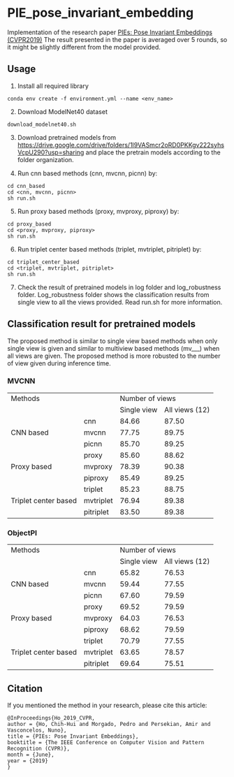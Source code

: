 # PIE_pose_invariant_embedding
Implementation of the research paper [PIEs: Pose Invariant Embeddings (CVPR2019)](http://openaccess.thecvf.com/content_CVPR_2019/papers/Ho_PIEs_Pose_Invariant_Embeddings_CVPR_2019_paper.pdf) 
The result presented in the paper is averaged over 5 rounds, so it might be slightly different from the model provided.


## Usage

1. Install all required library
```
conda env create -f environment.yml --name <env_name>
```

2. Download ModelNet40 dataset 
```
download_modelnet40.sh
```

3. Download pretrained models from https://drive.google.com/drive/folders/1l9VASmcr2oRD0PKKgv222syhsVcpU290?usp=sharing and place the pretrain models according to the folder organization. 

4. Run cnn based methods (cnn, mvcnn, picnn) by: 
```
cd cnn_based
cd <cnn, mvcnn, picnn>
sh run.sh
```

5. Run proxy based methods (proxy, mvproxy, piproxy) by: 
```
cd proxy_based
cd <proxy, mvproxy, piproxy>
sh run.sh
```

6. Run triplet center based methods (triplet, mvtriplet, pitriplet) by: 
```
cd triplet_center_based
cd <triplet, mvtriplet, pitriplet>
sh run.sh
```

7. Check the result of pretrained models in log folder and log_robustness folder. Log_robustness folder shows the classification results from single view to all the views provided. Read run.sh for more information.


## Classification result for pretrained models
The proposed method is similar to single view based methods when only single view is given and similar to multiview based methods (mv___) when all views are given. The proposed method is more robusted to the number of view given during inference time.

### MVCNN
<table>
  <tr>
    <td colspan="2">Methods</td>
    <td colspan="2">Number of views</td>
  </tr>
  <tr>
    <td colspan="2"></td>
    <td>Single view</td>
	<td>All views (12)</td>
  </tr>
  <tr>
    <td rowspan="3">CNN based</td> </td>
    <td>cnn</td>
	<td>84.66</td>
	<td>87.50</td>
  </tr>
   <tr>
    <td>mvcnn</td>
	<td>77.75</td>
	<td>89.75</td>
  </tr>
   <tr>
    <td>picnn</td>
	<td>85.70</td>
	<td>89.25</td>
  </tr>
  <tr>
    <td rowspan="3">Proxy based</td> </td>
    <td>proxy</td>
	<td>85.60</td>
	<td>88.62</td>
  </tr>
  <tr>
    <td>mvproxy</td>
	<td>78.39</td>
	<td>90.38</td>
  </tr>
  <tr>
    <td>piproxy</td>
	<td>85.49</td>
	<td>89.25</td>
  </tr>
  <tr>
    <td rowspan="3">Triplet center based</td> </td>
    <td>triplet</td>
	<td>85.23</td>
	<td>88.75</td>
  </tr>
  <tr>
    <td>mvtriplet</td>
	<td>76.94</td>
	<td>89.38</td>
  </tr>
  <tr>
    <td>pitriplet</td>
	<td>83.50</td>
	<td>89.38</td>
  </tr>
</table>


### ObjectPI

<table>
  <tr>
    <td colspan="2">Methods</td>
    <td colspan="2">Number of views</td>
  </tr>
  <tr>
    <td colspan="2"></td>
    <td>Single view</td>
	<td>All views (12)</td>
  </tr>
  <tr>
    <td rowspan="3">CNN based</td> </td>
    <td>cnn</td>
	<td>65.82</td>
	<td>76.53</td>
  </tr>
   <tr>
    <td>mvcnn</td>
	<td>59.44</td>
	<td>77.55</td>
  </tr>
   <tr>
    <td>picnn</td>
	<td>67.60</td>
	<td>79.59</td>
  </tr>
  <tr>
    <td rowspan="3">Proxy based</td> </td>
    <td>proxy</td>
	<td>69.52</td>
	<td>79.59</td>
  </tr>
  <tr>
    <td>mvproxy</td>
	<td>64.03</td>
	<td>76.53</td>
  </tr>
  <tr>
    <td>piproxy</td>
	<td>68.62</td>
	<td>79.59</td>
  </tr>
  <tr>
    <td rowspan="3">Triplet center based</td> </td>
    <td>triplet</td>
	<td>70.79</td>
	<td>77.55</td>
  </tr>
  <tr>
    <td>mvtriplet</td>
	<td>63.65</td>
	<td>78.57</td>
  </tr>
  <tr>
    <td>pitriplet</td>
	<td>69.64</td>
	<td>75.51</td>
  </tr>
</table>

## Citation
If you mentioned the method in your research, please cite this article:
```
@InProceedings{Ho_2019_CVPR,
author = {Ho, Chih-Hui and Morgado, Pedro and Persekian, Amir and Vasconcelos, Nuno},
title = {PIEs: Pose Invariant Embeddings},
booktitle = {The IEEE Conference on Computer Vision and Pattern Recognition (CVPR)},
month = {June},
year = {2019}
}
```
